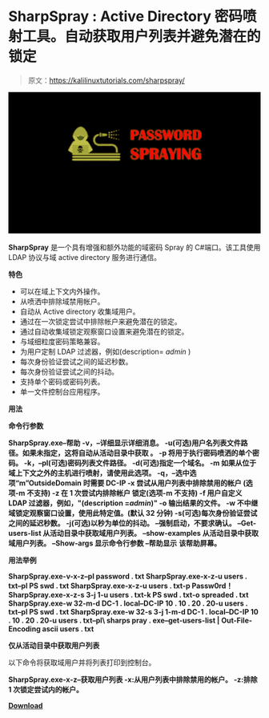 # SharpSpray : Active Directory 密码喷射工具。自动获取用户列表并避免潜在的锁定

> 原文：<https://kalilinuxtutorials.com/sharpspray/>

[![](img//dbe342581ee9427b2d661f1d5c6e20a2.png)](https://1.bp.blogspot.com/-Wm1ZcPBd-tk/YVSSHZFnSMI/AAAAAAAAK_A/D8q5X86UYy8UFbNv94rTHsOy2JpmaJgcwCLcBGAsYHQ/s679/images%2B%25281%2529.png)

**SharpSpray** 是一个具有增强和额外功能的域密码 Spray 的 C#端口。该工具使用 LDAP 协议与域 active directory 服务进行通信。

**特色**

*   可以在域上下文内外操作。
*   从喷洒中排除域禁用帐户。
*   自动从 Active directory 收集域用户。
*   通过在一次锁定尝试中排除帐户来避免潜在的锁定。
*   通过自动收集域锁定观察窗口设置来避免潜在的锁定。
*   与域细粒度密码策略兼容。
*   为用户定制 LDAP 过滤器，例如(description= *admin* )
*   每次身份验证尝试之间的延迟秒数。
*   每次身份验证尝试之间的抖动。
*   支持单个密码或密码列表。
*   单一文件控制台应用程序。

**用法**

**命令行参数**

**SharpSpray.exe–帮助
-v，–详细显示详细消息。
-u(可选)用户名列表文件路径。如果未指定，这将自动从活动目录中获取
。
-p 将用于执行密码喷洒的单个密码。
-k，–pl(可选)密码列表文件路径。
-d(可选)指定一个域名。
-m 如果从位于域上下文之外的主机进行喷射，请使用此选项。
-q，–选中选项“m”OutsideDomain 时需要 DC-IP
-x 尝试从用户列表中排除禁用的帐户
(选项-m 不支持)
-z 在 1 次尝试内排除帐户
锁定(选项-m 不支持)
-f 用户自定义 LDAP 过滤器，例如，"(description =*admin*)"
-o 输出结果的文件。
-w 不中继域锁定观察窗口设置，使用此特定值。(默认 32 分钟)
-s(可选)每次身份验证尝试之间的延迟秒数。
-j(可选)以秒为单位的抖动。
–强制启动，不要求确认。
–Get-users-list 从活动目录中获取域用户列表。
–show-examples 从活动目录中获取域用户列表。
–Show-args 显示命令行参数
–帮助显示** **该帮助屏幕。**

**用法举例**

**SharpSpray.exe-v-x-z–pl password . txt
SharpSpray.exe-x-z-u users . txt–pl PS swd . txt
SharpSpray.exe-x-z-u users . txt-p Passw0rd！
SharpSpray.exe-x-z-s 3-j 1-u users . txt-k PS swd . txt-o spreaded . txt
SharpSpray.exe-w 32-m-d DC-1 . local–DC-IP 10 . 10 . 20 . 20-u users . txt–pl PS swd . txt
SharpSpray.exe-w 32-s 3-j 1-m-d DC-1 . local–DC-IP 10 . 10 . 20 . 20-u users . txt–pl\ sharps pray . exe–get-users-list | Out-File-Encoding ascii users . txt**

**仅从活动目录中获取用户列表**

以下命令将获取域用户并将列表打印到控制台。

**SharpSpray.exe-x-z–获取用户列表
-x:从用户列表中排除禁用的帐户。
-z:排除 1 次锁定尝试内的帐户。**

[**Download**](https://github.com/iomoath/SharpSpray)